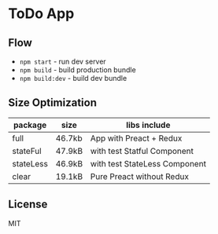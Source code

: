 ToDo App
===

Flow
---
* `npm start` - run dev server
* `npm build` - build production bundle
* `npm build:dev` - build dev bundle

Size Optimization
---
| package   | size   | libs include                  |
|-----------|--------|-------------------------------|
| full      | 46.7kb | App with Preact + Redux       |
| stateFul  | 47.9kB | with test Statful Component   |
| stateLess | 46.9kB | with test StateLess Component |
| clear     | 19.1kB | Pure Preact without Redux     |

License
---
MIT
